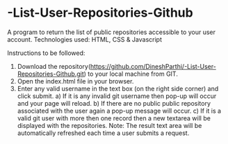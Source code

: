 # -List-User-Repositories-Github
A program to return the list of public repositories accessible to your user account.
Technologies used: HTML, CSS & Javascript

Instructions to be followed:

1. Download the repository(https://github.com/DineshParthi/-List-User-Repositories-Github.git) to your local machine from GIT.
2. Open the index.html file in your browser.
3. Enter any valid username in the text box (on the right side corner) and click submit.
    a) If it is any invalid git username then pop-up will occur and your page will reload.
    b) If there are no public public repository associated with the user again a pop-up message will occur.
    c) If it is a valid git user with more then one record then a new textarea will be displayed with the repositories.
Note: The result text area will be automatically refreshed each time a user submits a request.
